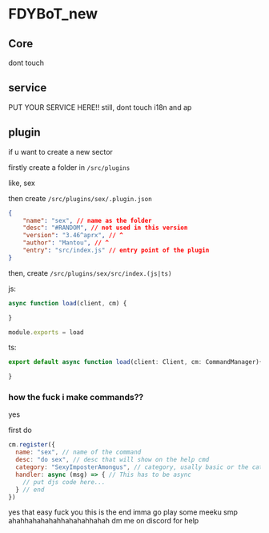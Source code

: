 # FDYBoT_new

## Core

dont touch

## service

PUT YOUR SERVICE HERE!!
still, dont touch i18n and ap

## plugin

if u want to create a new sector

firstly create a folder in `/src/plugins`

like, sex

then create `/src/plugins/sex/.plugin.json`

```json
{
    "name": "sex", // name as the folder
    "desc": "#RANDOM", // not used in this version
    "version": "3.46^aprx", // ^
    "author": "Mantou", // ^
    "entry": "src/index.js" // entry point of the plugin
}
```

then, create `/src/plugins/sex/src/index.(js|ts)`

js:
```js
async function load(client, cm) {

}

module.exports = load
```
ts:
```ts
export default async function load(client: Client, cm: CommandManager){

}
```

### how the fuck i make commands??
yes

first do

```js
cm.register({
  name: "sex", // name of the command
  desc: "do sex", // desc that will show on the help cmd
  category: "SexyImposterAmongus", // category, usally basic or the category you def
  handler: async (msg) => { // This has to be async
    // put djs code here...
  } // end
})
```

yes that easy
fuck you this is the end imma go play some meeku smp ahahhahahahahhahahahhahah dm me on discord for help
